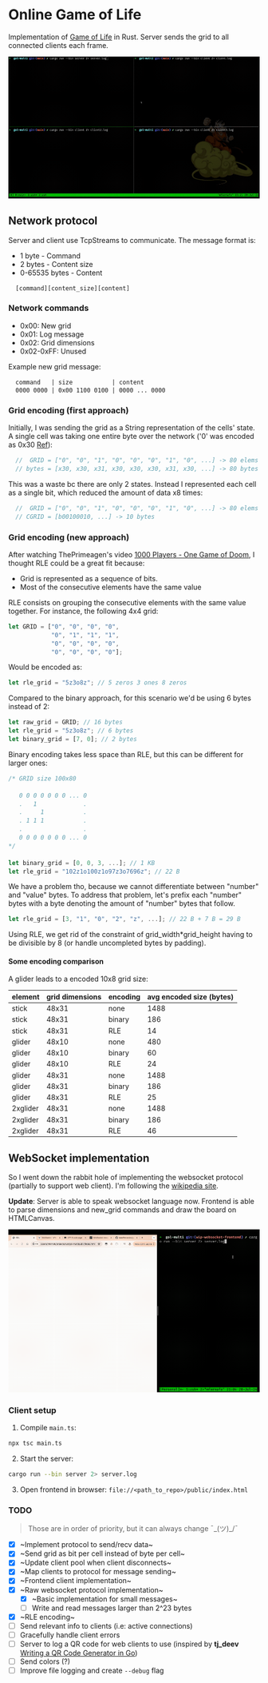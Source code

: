 # Online Game of Life

Implementation of [Game of Life](https://en.wikipedia.org/wiki/Conway%27s_Game_of_Life) in Rust. Server sends the grid
to all connected clients each frame.

![Four terminal panes synchronized](assets/demo.gif)

## Network protocol

Server and client use TcpStreams to communicate. The message format is:

- 1 byte - Command
- 2 bytes - Content size
- 0-65535 bytes - Content

```text
  [command][content_size][content]
```

### Network commands

- 0x00: New grid
- 0x01: Log message
- 0x02: Grid dimensions
- 0x02-0xFF: Unused

Example new grid message:

```text
  command   | size           | content
  0000 0000 | 0x00 1100 0100 | 0000 ... 0000
```

### Grid encoding (first approach)

Initially, I was sending the grid as a String representation of the cells' state. A single cell was taking one entire
byte over the network ('0' was encoded as 0x30 [Ref](https://en.wikipedia.org/wiki/ASCII#Printable_characters)):

```rust
  //  GRID = ["0", "0", "1", "0", "0", "0", "1", "0", ...] -> 80 elems
  // bytes = [x30, x30, x31, x30, x30, x30, x31, x30, ...] -> 80 bytes
```

This was a waste bc there are only 2 states. Instead I represented each cell as a single bit, which reduced the amount
of data x8 times:

```rust
  //  GRID = ["0", "0", "1", "0", "0", "0", "1", "0", ...] -> 80 elems
  // CGRID = [b00100010, ...] -> 10 bytes
```

### Grid encoding (new approach)

After watching ThePrimeagen's video [1000 Players - One Game of Doom](https://www.youtube.com/watch?v=3f9tbqSIm-E), I
thought RLE could be a great fit because:

- Grid is represented as a sequence of bits.
- Most of the consecutive elements have the same value

RLE consists on grouping the consecutive elements with the same value together. For instance, the following 4x4 grid:

```rust
let GRID = ["0", "0", "0", "0",
            "0", "1", "1", "1",
            "0", "0", "0", "0",
            "0", "0", "0", "0"];
```

Would be encoded as:

```rust
let rle_grid = "5z3o8z"; // 5 zeros 3 ones 8 zeros
```

Compared to the binary approach, for this scenario we'd be using 6 bytes instead of 2:

```rust
let raw_grid = GRID; // 16 bytes
let rle_grid = "5z3o8z"; // 6 bytes
let binary_grid = [7, 0]; // 2 bytes
```

Binary encoding takes less space than RLE, but this can be different for larger ones:

```rust
/* GRID size 100x80

   0 0 0 0 0 0 0 ... 0
   .   1             .
   .     1           .
   . 1 1 1           .
   .                 .
   0 0 0 0 0 0 0 ... 0
*/

let binary_grid = [0, 0, 3, ...]; // 1 KB
let rle_grid = "102z1o100z1o97z3o7696z"; // 22 B
```

We have a problem tho, because we cannot differentiate between "number" and "value" bytes. To
address that problem, let's prefix each "number" bytes with a byte denoting the amount of "number"
bytes that follow.

```rust
let rle_grid = [3, "1", "0", "2", "z", ...]; // 22 B + 7 B = 29 B
```

Using RLE, we get rid of the constraint of grid_width*grid_height having to be divisible by 8 (or handle uncompleted
bytes by padding).

#### Some encoding comparison

A glider leads to a encoded 10x8 grid size:

|element|grid dimensions|encoding|avg encoded size (bytes)|
|---|---|---|---|
|stick|48x31|none|1488|
|stick|48x31|binary|186|
|stick|48x31|RLE|14|
|glider|48x10|none|480|
|glider|48x10|binary|60|
|glider|48x10|RLE|24|
|glider|48x31|none|1488|
|glider|48x31|binary|186|
|glider|48x31|RLE|25|
|2xglider|48x31|none|1488|
|2xglider|48x31|binary|186|
|2xglider|48x31|RLE|46|

## WebSocket implementation

So I went down the rabbit hole of implementing the websocket protocol (partially to support web client). I'm following
the [wikipedia site](https://en.wikipedia.org/wiki/WebSocket).

**Update**: Server is able to speak websocket language now. Frontend is able to parse dimensions and new_grid commands
and draw the board on HTMLCanvas.

![Terminal and web frontend synchronized](assets/demo_frontend.gif)

### Client setup

1. Compile `main.ts`:

```bash
npx tsc main.ts
```

2. Start the server:

```bash
cargo run --bin server 2> server.log
```

3. Open frontend in browser: `file://<path_to_repo>/public/index.html`

### TODO

> Those are in order of priority, but it can always change ¯\_(ツ)_/¯

- [X] ~Implement protocol to send/recv data~
- [X] ~Send grid as bit per cell instead of byte per cell~
- [X] ~Update client pool when client disconnects~
- [X] ~Map clients to protocol for message sending~
- [X] ~Frontend client implementation~
- [X] ~Raw websocket protocol implementation~
  - [X] ~Basic implementation for small messages~
  - [ ] Write and read messages larger than 2^23 bytes
- [X] ~RLE encoding~
- [ ] Send relevant info to clients (i.e: active connections)
- [ ] Gracefully handle client errors
- [ ] Server to log a QR code for web clients to use (inspired by **tj_deev** [Writing a QR Code Generator in Go](https://www.youtube.com/watch?v=71SO8NB2ghU))
- [ ] Send colors (?)
- [ ] Improve file logging and create `--debug` flag
